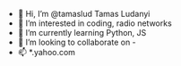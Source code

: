 - 👋 Hi, I’m @tamaslud Tamas Ludanyi
- 👀 I’m interested in coding, radio networks
- 🌱 I’m currently learning Python, JS
- 💞️ I’m looking to collaborate on -
- 📫 *.yahoo.com

<!---
tamaslud/tamaslud is a ✨ special ✨ repository because its `README.md` (this file) appears on your GitHub profile.
You can click the Preview link to take a look at your changes.
--->
